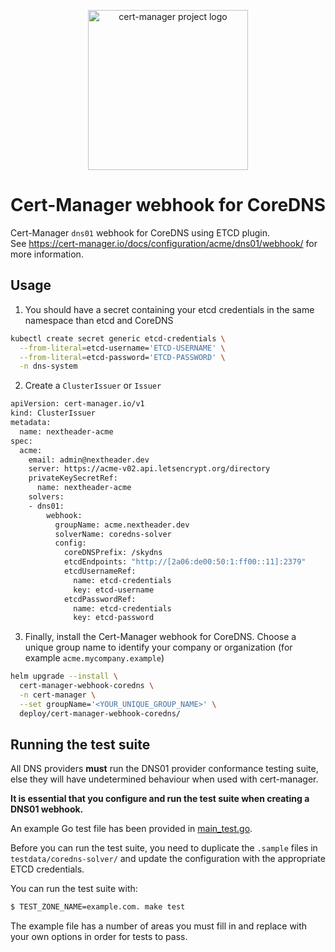 <p align="center">
  <img src="https://raw.githubusercontent.com/cert-manager/cert-manager/d53c0b9270f8cd90d908460d69502694e1838f5f/logo/logo-small.png" height="256" width="256" alt="cert-manager project logo" />
</p>

# Cert-Manager webhook for CoreDNS

Cert-Manager `dns01` webhook for CoreDNS using ETCD plugin.  
See https://cert-manager.io/docs/configuration/acme/dns01/webhook/ for more information.


## Usage

1. You should have a secret containing your etcd credentials in the same namespace than etcd and CoreDNS

```sh 
kubectl create secret generic etcd-credentials \
  --from-literal=etcd-username='ETCD-USERNAME' \
  --from-literal=etcd-password='ETCD-PASSWORD' \
  -n dns-system
```

2. Create a `ClusterIssuer` or `Issuer`

```sh
apiVersion: cert-manager.io/v1
kind: ClusterIssuer
metadata:
  name: nextheader-acme
spec:
  acme:
    email: admin@nextheader.dev
    server: https://acme-v02.api.letsencrypt.org/directory
    privateKeySecretRef:
      name: nextheader-acme
    solvers:
    - dns01:
        webhook:
          groupName: acme.nextheader.dev
          solverName: coredns-solver
          config:
            coreDNSPrefix: /skydns
            etcdEndpoints: "http://[2a06:de00:50:1:ff00::11]:2379"
            etcdUsernameRef:
              name: etcd-credentials
              key: etcd-username        
            etcdPasswordRef: 
              name: etcd-credentials
              key: etcd-password
```

3. Finally, install the Cert-Manager webhook for CoreDNS. Choose a unique group name to identify your company or organization (for example `acme.mycompany.example`)

```sh
helm upgrade --install \
  cert-manager-webhook-coredns \
  -n cert-manager \
  --set groupName='<YOUR_UNIQUE_GROUP_NAME>' \
  deploy/cert-manager-webhook-coredns/
```

## Running the test suite

All DNS providers **must** run the DNS01 provider conformance testing suite,
else they will have undetermined behaviour when used with cert-manager.

**It is essential that you configure and run the test suite when creating a
DNS01 webhook.**

An example Go test file has been provided in [main_test.go](https://github.com/cert-manager/webhook-example/blob/master/main_test.go).

Before you can run the test suite, you need to duplicate the `.sample` files in `testdata/coredns-solver/` and update the configuration with the appropriate ETCD credentials.

You can run the test suite with:

```bash
$ TEST_ZONE_NAME=example.com. make test
```

The example file has a number of areas you must fill in and replace with your own options in order for tests to pass.